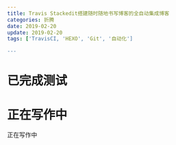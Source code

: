 ```yaml
---
title: Travis Stackedit搭建随时随地书写博客的全自动集成博客
categories: 折腾
date: 2019-02-20
update: 2019-02-20
tags: ['TravisCI, 'HEXO', 'Git', '自动化']

---
```




# 已完成测试

# 正在写作中
正在写作中

<!--stackedit_data:
eyJoaXN0b3J5IjpbNTIzNjMwOTUzLDE4MzA5MzUwOTAsNTI4ND
I4NTAzLDEwOTgyNjY1MDIsMTgyMjU1MzM2OF19
-->